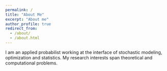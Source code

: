 ```yaml
---
permalink: /
title: "About Me"
excerpt: "About me"
author_profile: true
redirect_from: 
  - /about/
  - /about.html
---
```


I am an applied probabilist working at the interface of stochastic modeling, optimization and statistics. My research interests span theoretical and computational problems.  



